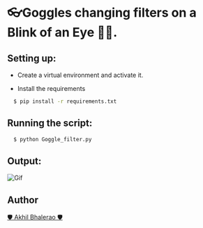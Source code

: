 # 👓Goggles changing filters on a Blink of an Eye 👀😎.
## Setting up:

- Create a virtual environment and activate it.

- Install the requirements

```sh
  $ pip install -r requirements.txt
```

## Running the script:

```sh
  $ python Goggle_filter.py
```

## Output:
![Gif](https://media.giphy.com/media/xv2klHLc5l1cLLBz9G/giphy.gif)

## Author
[🛡 Akhil Bhalerao 🛡 ](https://github.com/iamakkkhil)